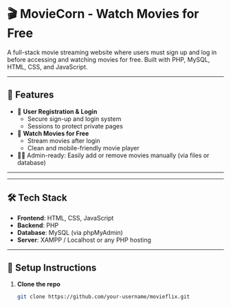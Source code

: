 # 🎬 MovieCorn - Watch Movies for Free

A full-stack movie streaming website where users must sign up and log in before accessing and watching movies for free. Built with PHP, MySQL, HTML, CSS, and JavaScript.

---

## 🚀 Features

- 👤 **User Registration & Login**
  - Secure sign-up and login system
  - Sessions to protect private pages
- 🎥 **Watch Movies for Free**
  - Stream movies after login
  - Clean and mobile-friendly movie player
- 🧑‍💼 Admin-ready: Easily add or remove movies manually (via files or database)

---

---

## 🛠️ Tech Stack

- **Frontend**: HTML, CSS, JavaScript
- **Backend**: PHP
- **Database**: MySQL (via phpMyAdmin)
- **Server**: XAMPP / Localhost or any PHP hosting

---

## 🧠 Setup Instructions

1. **Clone the repo**
   ```bash
   git clone https://github.com/your-username/movieflix.git

